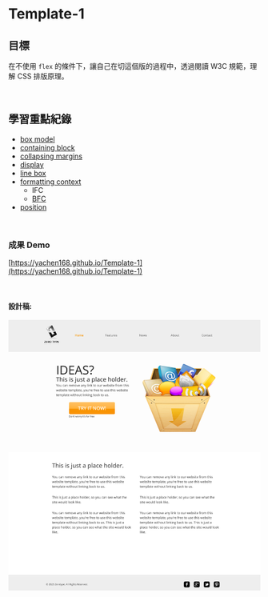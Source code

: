 # Template-1
## 目標
在不使用 `flex` 的條件下，讓自己在切這個版的過程中，透過閱讀 W3C 規範，理解 CSS 排版原理。

<br>

## 學習重點紀錄
- [box model](https://yachen168.github.io/article/box-model.html)
- [containing block](https://yachen168.github.io/article/Containing-block.html)
- [collapsing margins](https://yachen168.github.io/article/Collapsing-margins.html)
- [display](https://yachen168.github.io/article/display.html)
- [line box](https://yachen168.github.io/article/LineBox.html)
- [formatting context](https://yachen168.github.io/article/Formatting-context.html)
  - IFC
  - [BFC](https://yachen168.github.io/article/Block-formatting-context.html) 
- [position](https://yachen168.github.io/article/Position.html)

<br>

### 成果 Demo
[https://yachen168.github.io/Template-1](https://yachen168.github.io/Template-1)

<br>

#### 設計稿:

![image](/template1.png)
